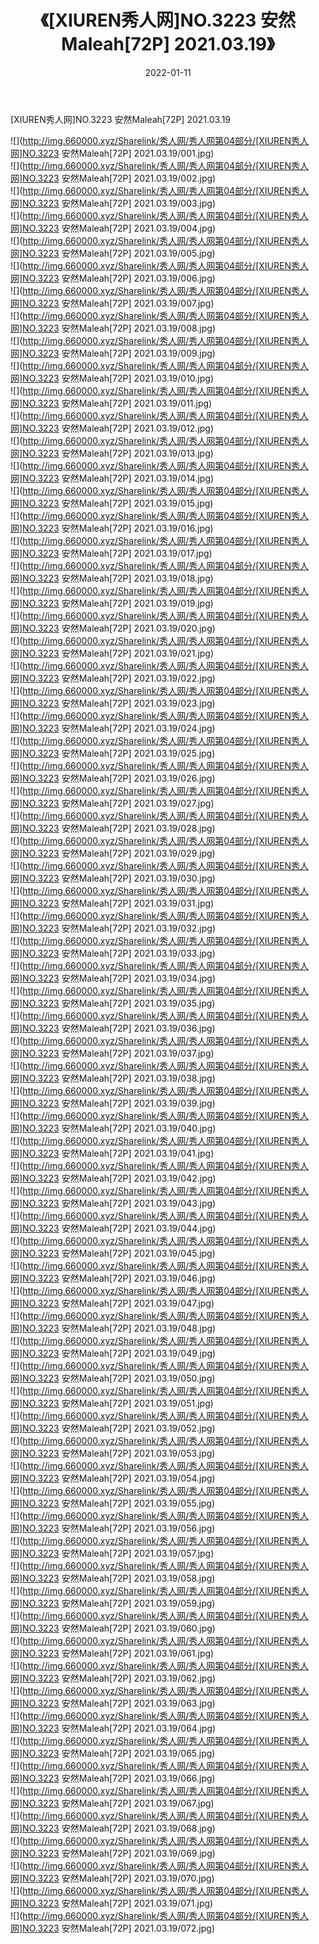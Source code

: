 ﻿---
layout: post
title:  《[XIUREN秀人网]NO.3223 安然Maleah[72P] 2021.03.19》
date:   2022-01-11
img: http://img.660000.xyz/Sharelink/秀人网/秀人网第04部分/[XIUREN秀人网]NO.3223 安然Maleah[72P] 2021.03.19/000.jpg
categories: [美女, 清纯, 唯美]
---

[XIUREN秀人网]NO.3223 安然Maleah[72P] 2021.03.19

 ![](http://img.660000.xyz/Sharelink/秀人网/秀人网第04部分/[XIUREN秀人网]NO.3223 安然Maleah[72P] 2021.03.19/001.jpg) <br>![](http://img.660000.xyz/Sharelink/秀人网/秀人网第04部分/[XIUREN秀人网]NO.3223 安然Maleah[72P] 2021.03.19/002.jpg) <br>![](http://img.660000.xyz/Sharelink/秀人网/秀人网第04部分/[XIUREN秀人网]NO.3223 安然Maleah[72P] 2021.03.19/003.jpg) <br>![](http://img.660000.xyz/Sharelink/秀人网/秀人网第04部分/[XIUREN秀人网]NO.3223 安然Maleah[72P] 2021.03.19/004.jpg) <br>![](http://img.660000.xyz/Sharelink/秀人网/秀人网第04部分/[XIUREN秀人网]NO.3223 安然Maleah[72P] 2021.03.19/005.jpg) <br>![](http://img.660000.xyz/Sharelink/秀人网/秀人网第04部分/[XIUREN秀人网]NO.3223 安然Maleah[72P] 2021.03.19/006.jpg) <br>![](http://img.660000.xyz/Sharelink/秀人网/秀人网第04部分/[XIUREN秀人网]NO.3223 安然Maleah[72P] 2021.03.19/007.jpg) <br>![](http://img.660000.xyz/Sharelink/秀人网/秀人网第04部分/[XIUREN秀人网]NO.3223 安然Maleah[72P] 2021.03.19/008.jpg) <br>![](http://img.660000.xyz/Sharelink/秀人网/秀人网第04部分/[XIUREN秀人网]NO.3223 安然Maleah[72P] 2021.03.19/009.jpg) <br>![](http://img.660000.xyz/Sharelink/秀人网/秀人网第04部分/[XIUREN秀人网]NO.3223 安然Maleah[72P] 2021.03.19/010.jpg) <br>![](http://img.660000.xyz/Sharelink/秀人网/秀人网第04部分/[XIUREN秀人网]NO.3223 安然Maleah[72P] 2021.03.19/011.jpg) <br>![](http://img.660000.xyz/Sharelink/秀人网/秀人网第04部分/[XIUREN秀人网]NO.3223 安然Maleah[72P] 2021.03.19/012.jpg) <br>![](http://img.660000.xyz/Sharelink/秀人网/秀人网第04部分/[XIUREN秀人网]NO.3223 安然Maleah[72P] 2021.03.19/013.jpg) <br>![](http://img.660000.xyz/Sharelink/秀人网/秀人网第04部分/[XIUREN秀人网]NO.3223 安然Maleah[72P] 2021.03.19/014.jpg) <br>![](http://img.660000.xyz/Sharelink/秀人网/秀人网第04部分/[XIUREN秀人网]NO.3223 安然Maleah[72P] 2021.03.19/015.jpg) <br>![](http://img.660000.xyz/Sharelink/秀人网/秀人网第04部分/[XIUREN秀人网]NO.3223 安然Maleah[72P] 2021.03.19/016.jpg) <br>![](http://img.660000.xyz/Sharelink/秀人网/秀人网第04部分/[XIUREN秀人网]NO.3223 安然Maleah[72P] 2021.03.19/017.jpg) <br>![](http://img.660000.xyz/Sharelink/秀人网/秀人网第04部分/[XIUREN秀人网]NO.3223 安然Maleah[72P] 2021.03.19/018.jpg) <br>![](http://img.660000.xyz/Sharelink/秀人网/秀人网第04部分/[XIUREN秀人网]NO.3223 安然Maleah[72P] 2021.03.19/019.jpg) <br>![](http://img.660000.xyz/Sharelink/秀人网/秀人网第04部分/[XIUREN秀人网]NO.3223 安然Maleah[72P] 2021.03.19/020.jpg) <br>![](http://img.660000.xyz/Sharelink/秀人网/秀人网第04部分/[XIUREN秀人网]NO.3223 安然Maleah[72P] 2021.03.19/021.jpg) <br>![](http://img.660000.xyz/Sharelink/秀人网/秀人网第04部分/[XIUREN秀人网]NO.3223 安然Maleah[72P] 2021.03.19/022.jpg) <br>![](http://img.660000.xyz/Sharelink/秀人网/秀人网第04部分/[XIUREN秀人网]NO.3223 安然Maleah[72P] 2021.03.19/023.jpg) <br>![](http://img.660000.xyz/Sharelink/秀人网/秀人网第04部分/[XIUREN秀人网]NO.3223 安然Maleah[72P] 2021.03.19/024.jpg) <br>![](http://img.660000.xyz/Sharelink/秀人网/秀人网第04部分/[XIUREN秀人网]NO.3223 安然Maleah[72P] 2021.03.19/025.jpg) <br>![](http://img.660000.xyz/Sharelink/秀人网/秀人网第04部分/[XIUREN秀人网]NO.3223 安然Maleah[72P] 2021.03.19/026.jpg) <br>![](http://img.660000.xyz/Sharelink/秀人网/秀人网第04部分/[XIUREN秀人网]NO.3223 安然Maleah[72P] 2021.03.19/027.jpg) <br>![](http://img.660000.xyz/Sharelink/秀人网/秀人网第04部分/[XIUREN秀人网]NO.3223 安然Maleah[72P] 2021.03.19/028.jpg) <br>![](http://img.660000.xyz/Sharelink/秀人网/秀人网第04部分/[XIUREN秀人网]NO.3223 安然Maleah[72P] 2021.03.19/029.jpg) <br>![](http://img.660000.xyz/Sharelink/秀人网/秀人网第04部分/[XIUREN秀人网]NO.3223 安然Maleah[72P] 2021.03.19/030.jpg) <br>![](http://img.660000.xyz/Sharelink/秀人网/秀人网第04部分/[XIUREN秀人网]NO.3223 安然Maleah[72P] 2021.03.19/031.jpg) <br>![](http://img.660000.xyz/Sharelink/秀人网/秀人网第04部分/[XIUREN秀人网]NO.3223 安然Maleah[72P] 2021.03.19/032.jpg) <br>![](http://img.660000.xyz/Sharelink/秀人网/秀人网第04部分/[XIUREN秀人网]NO.3223 安然Maleah[72P] 2021.03.19/033.jpg) <br>![](http://img.660000.xyz/Sharelink/秀人网/秀人网第04部分/[XIUREN秀人网]NO.3223 安然Maleah[72P] 2021.03.19/034.jpg) <br>![](http://img.660000.xyz/Sharelink/秀人网/秀人网第04部分/[XIUREN秀人网]NO.3223 安然Maleah[72P] 2021.03.19/035.jpg) <br>![](http://img.660000.xyz/Sharelink/秀人网/秀人网第04部分/[XIUREN秀人网]NO.3223 安然Maleah[72P] 2021.03.19/036.jpg) <br>![](http://img.660000.xyz/Sharelink/秀人网/秀人网第04部分/[XIUREN秀人网]NO.3223 安然Maleah[72P] 2021.03.19/037.jpg) <br>![](http://img.660000.xyz/Sharelink/秀人网/秀人网第04部分/[XIUREN秀人网]NO.3223 安然Maleah[72P] 2021.03.19/038.jpg) <br>![](http://img.660000.xyz/Sharelink/秀人网/秀人网第04部分/[XIUREN秀人网]NO.3223 安然Maleah[72P] 2021.03.19/039.jpg) <br>![](http://img.660000.xyz/Sharelink/秀人网/秀人网第04部分/[XIUREN秀人网]NO.3223 安然Maleah[72P] 2021.03.19/040.jpg) <br>![](http://img.660000.xyz/Sharelink/秀人网/秀人网第04部分/[XIUREN秀人网]NO.3223 安然Maleah[72P] 2021.03.19/041.jpg) <br>![](http://img.660000.xyz/Sharelink/秀人网/秀人网第04部分/[XIUREN秀人网]NO.3223 安然Maleah[72P] 2021.03.19/042.jpg) <br>![](http://img.660000.xyz/Sharelink/秀人网/秀人网第04部分/[XIUREN秀人网]NO.3223 安然Maleah[72P] 2021.03.19/043.jpg) <br>![](http://img.660000.xyz/Sharelink/秀人网/秀人网第04部分/[XIUREN秀人网]NO.3223 安然Maleah[72P] 2021.03.19/044.jpg) <br>![](http://img.660000.xyz/Sharelink/秀人网/秀人网第04部分/[XIUREN秀人网]NO.3223 安然Maleah[72P] 2021.03.19/045.jpg) <br>![](http://img.660000.xyz/Sharelink/秀人网/秀人网第04部分/[XIUREN秀人网]NO.3223 安然Maleah[72P] 2021.03.19/046.jpg) <br>![](http://img.660000.xyz/Sharelink/秀人网/秀人网第04部分/[XIUREN秀人网]NO.3223 安然Maleah[72P] 2021.03.19/047.jpg) <br>![](http://img.660000.xyz/Sharelink/秀人网/秀人网第04部分/[XIUREN秀人网]NO.3223 安然Maleah[72P] 2021.03.19/048.jpg) <br>![](http://img.660000.xyz/Sharelink/秀人网/秀人网第04部分/[XIUREN秀人网]NO.3223 安然Maleah[72P] 2021.03.19/049.jpg) <br>![](http://img.660000.xyz/Sharelink/秀人网/秀人网第04部分/[XIUREN秀人网]NO.3223 安然Maleah[72P] 2021.03.19/050.jpg) <br>![](http://img.660000.xyz/Sharelink/秀人网/秀人网第04部分/[XIUREN秀人网]NO.3223 安然Maleah[72P] 2021.03.19/051.jpg) <br>![](http://img.660000.xyz/Sharelink/秀人网/秀人网第04部分/[XIUREN秀人网]NO.3223 安然Maleah[72P] 2021.03.19/052.jpg) <br>![](http://img.660000.xyz/Sharelink/秀人网/秀人网第04部分/[XIUREN秀人网]NO.3223 安然Maleah[72P] 2021.03.19/053.jpg) <br>![](http://img.660000.xyz/Sharelink/秀人网/秀人网第04部分/[XIUREN秀人网]NO.3223 安然Maleah[72P] 2021.03.19/054.jpg) <br>![](http://img.660000.xyz/Sharelink/秀人网/秀人网第04部分/[XIUREN秀人网]NO.3223 安然Maleah[72P] 2021.03.19/055.jpg) <br>![](http://img.660000.xyz/Sharelink/秀人网/秀人网第04部分/[XIUREN秀人网]NO.3223 安然Maleah[72P] 2021.03.19/056.jpg) <br>![](http://img.660000.xyz/Sharelink/秀人网/秀人网第04部分/[XIUREN秀人网]NO.3223 安然Maleah[72P] 2021.03.19/057.jpg) <br>![](http://img.660000.xyz/Sharelink/秀人网/秀人网第04部分/[XIUREN秀人网]NO.3223 安然Maleah[72P] 2021.03.19/058.jpg) <br>![](http://img.660000.xyz/Sharelink/秀人网/秀人网第04部分/[XIUREN秀人网]NO.3223 安然Maleah[72P] 2021.03.19/059.jpg) <br>![](http://img.660000.xyz/Sharelink/秀人网/秀人网第04部分/[XIUREN秀人网]NO.3223 安然Maleah[72P] 2021.03.19/060.jpg) <br>![](http://img.660000.xyz/Sharelink/秀人网/秀人网第04部分/[XIUREN秀人网]NO.3223 安然Maleah[72P] 2021.03.19/061.jpg) <br>![](http://img.660000.xyz/Sharelink/秀人网/秀人网第04部分/[XIUREN秀人网]NO.3223 安然Maleah[72P] 2021.03.19/062.jpg) <br>![](http://img.660000.xyz/Sharelink/秀人网/秀人网第04部分/[XIUREN秀人网]NO.3223 安然Maleah[72P] 2021.03.19/063.jpg) <br>![](http://img.660000.xyz/Sharelink/秀人网/秀人网第04部分/[XIUREN秀人网]NO.3223 安然Maleah[72P] 2021.03.19/064.jpg) <br>![](http://img.660000.xyz/Sharelink/秀人网/秀人网第04部分/[XIUREN秀人网]NO.3223 安然Maleah[72P] 2021.03.19/065.jpg) <br>![](http://img.660000.xyz/Sharelink/秀人网/秀人网第04部分/[XIUREN秀人网]NO.3223 安然Maleah[72P] 2021.03.19/066.jpg) <br>![](http://img.660000.xyz/Sharelink/秀人网/秀人网第04部分/[XIUREN秀人网]NO.3223 安然Maleah[72P] 2021.03.19/067.jpg) <br>![](http://img.660000.xyz/Sharelink/秀人网/秀人网第04部分/[XIUREN秀人网]NO.3223 安然Maleah[72P] 2021.03.19/068.jpg) <br>![](http://img.660000.xyz/Sharelink/秀人网/秀人网第04部分/[XIUREN秀人网]NO.3223 安然Maleah[72P] 2021.03.19/069.jpg) <br>![](http://img.660000.xyz/Sharelink/秀人网/秀人网第04部分/[XIUREN秀人网]NO.3223 安然Maleah[72P] 2021.03.19/070.jpg) <br>![](http://img.660000.xyz/Sharelink/秀人网/秀人网第04部分/[XIUREN秀人网]NO.3223 安然Maleah[72P] 2021.03.19/071.jpg) <br>![](http://img.660000.xyz/Sharelink/秀人网/秀人网第04部分/[XIUREN秀人网]NO.3223 安然Maleah[72P] 2021.03.19/072.jpg) <br>